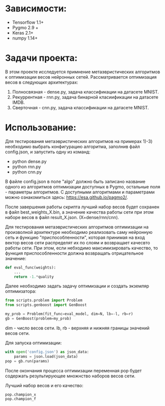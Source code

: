 # Зависимости:

* Tensorflow 1.1+
* Pygmo 2.9 + 
* Keras 2.1+
* numpy 1.14+

# Задачи проекта:
В этом проекте исследуется примнение метаэвристических алгоритмов к оптимизации весов нейронных сетей. Рассматривается оптимизация весов в следующих архитектурах: 
1. Полносвязная - dense.py, задача классификации на датасете MNIST.
2. Рекуррентная - rnn.py, задача бинарной класиификации на датасете IMDB.
3. Сверточная - cnn.py, задача классификации на датасете MNIST.

# Использование:

Для тестирования метаэвристических алгоритмов на примерах 1)-3) необходимо выбрать конфигурацию алгоритма, заполнив файл config.json, и запустить одну из команд:

* python dense.py
* python rnn.py
* python cnn.py

В файле config.json в поле "algo" должно быть записано название одного из алгоритмов оптимизации доступных в Pygmo, остальные поля - параметры алгоритмов. С доступными алгоритмами и параметрами можно ознакомиться здесь: https://esa.github.io/pagmo2/.

После завершения работы скрипта лучший набор весов будет сохранен в файл best_weights_X.bin, а значение качества работы сети при этом наборе весов в файл result_X.json. (X=dense/rnn/cnn).

Для тестирования метаэвристических алгоритмов оптимизации на произволной архитектуре необходимо реализовать саму нейронную сеть и функцию "приспособленности", которая принимая на вход вектор весов сети распределят их по слоям и возвращает качесвто работы сети. При этом, если небходимо максимизировать качество, то функция приспособленности должна возвращать отрицательное значение: 

```python
def eval_func(weights):
    ...
    return -1.*quality
```

Далее необходимо задать задачу оптимизации и создать экземляр оптимизатора:
```python
from scripts.problem import Problem
from scripts.genboost import GenBoost

my_prob = Problem(fit_func=eval_model, dim=N, lb=-l, rb=r)
gb = GenBoost(problem=my_prob)
```

dim - число весов сети.
lb, rb - верхняя и нижняя границы значений весов сети.

Для запуска оптимизации:
```python
with open('config.json') as json_data:
    params = json.load(json_data)
pop = gb.run(params)
```

После окончания процесса оптимизации переменная pop будет содержать результирующее множнство наборов весов сети. 

Лучший набор весов и его качество:
```python
pop.champion_x
pop.champion_f
```
